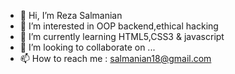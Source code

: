 - 👋 Hi, I’m Reza Salmanian
- 👀 I’m interested in OOP backend,ethical hacking
- 🌱 I’m currently learning HTML5,CSS3 & javascript
- 💞️ I’m looking to collaborate on ...
- 📫 How to reach me : salmanian18@gmail.com

<!---
reza1200/reza1200 is a ✨ special ✨ repository because its `README.md` (this file) appears on your GitHub profile.
You can click the Preview link to take a look at your changes.
--->
